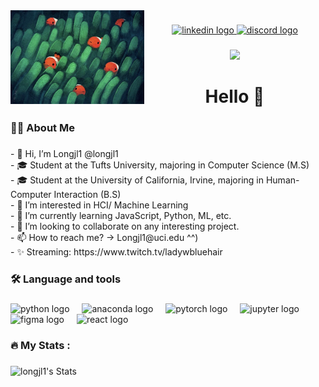 <img align="left" height="150" src="https://github.com/longjl1/longjl1/blob/main/_.jpeg"  />

###

<div align="center">
  <a href="https://www.linkedin.com/in/longji-li-59983b20b/" target="_blank">
    <img src="https://raw.githubusercontent.com/maurodesouza/profile-readme-generator/master/src/assets/icons/social/linkedin/default.svg" width="37" height="25" alt="linkedin logo"  />
  </a>
  <a href="656280420765270037" target="_blank">
    <img src="https://raw.githubusercontent.com/maurodesouza/profile-readme-generator/master/src/assets/icons/social/discord/default.svg" width="37" height="25" alt="discord logo"  />
  </a>
</div>

###

<div align="center">
  <img src="https://visitor-badge.laobi.icu/badge?page_id=longjl1.longjl1&right_color=green"  />
</div>

###

<h1 align="center">Hello 👋</h1>

###

<h3 align="left">👩‍💻  About Me</h3>

###

<p align="left">- 👋 Hi, I’m Longjl1 @longjl1<br>- 🎓 Student at the Tufts University, majoring in Computer Science (M.S)<br>- 🎓 Student at the University of California, Irvine, majoring in Human-Computer Interaction (B.S)<br>- 👀 I’m interested in HCI/ Machine Learning<br>- 🌱 I’m currently learning JavaScript, Python, ML, etc.<br>- 💞️ I’m looking to collaborate on any interesting project.<br>- 📫 How to reach me? -> Longjl1@uci.edu ^^)<br>- ✨ Streaming: https://www.twitch.tv/ladywbluehair</p>

###

<h3 align="left">🛠 Language and tools</h3>

###

<div align="left">
  <img src="https://cdn.jsdelivr.net/gh/devicons/devicon/icons/python/python-original.svg" height="40" alt="python logo"  />
  <img width="12" />
  <img src="https://cdn.jsdelivr.net/gh/devicons/devicon/icons/anaconda/anaconda-original.svg" height="40" alt="anaconda logo"  />
  <img width="12" />
  <img src="https://cdn.jsdelivr.net/gh/devicons/devicon/icons/pytorch/pytorch-original.svg" height="40" alt="pytorch logo"  />
  <img width="12" />
  <img src="https://cdn.jsdelivr.net/gh/devicons/devicon/icons/jupyter/jupyter-original.svg" height="40" alt="jupyter logo"  />
  <img width="12" />
  <img src="https://cdn.jsdelivr.net/gh/devicons/devicon/icons/figma/figma-original.svg" height="40" alt="figma logo"  />
  <img width="12" />
  <img src="https://cdn.jsdelivr.net/gh/devicons/devicon/icons/react/react-original.svg" height="40" alt="react logo"  />
</div>

###

<h3 align="left">🔥   My Stats :</h3>

###
![longjl1's Stats](https://github-readme-stats.vercel.app/api?username=longjl1&theme=vue&show_icons=true&hide_border=true&count_private=true)

###
